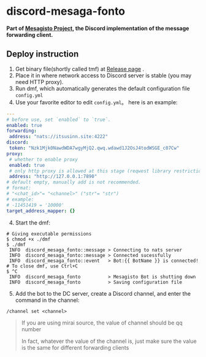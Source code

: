 # discord-mesaga-fonto 

**Part of [Mesagisto Project](https://github.com/MeowCat-Studio/mesagisto), the Discord implementation of the message forwarding client.**

## Deploy instruction

  1. Get binary file(shortly called tmf) at [Release page](https://github.com/MeowCat-Studio/discord-mesaga-fonto/releases) .
  2. Place it in where network access to Discord server is stable (you may need HTTP proxy).
  3. Run dmf, which automatically generates the default configuration file `config.yml`
  4. Use your favorite editor to edit `config.yml`。
 here is an example:
 ```yaml
---
# before use, set `enabled` to `true`.
enabled: true
forwarding:
  address: "nats://itsusinn.site:4222"
discord:
  token: "Nzk1Mjk0NawdWDA7wgyMjQ2.qwq.wdawd1J2OsJ4todWSGE_c07Cw"
proxy:
  # whether to enable proxy
  enabled: true
  # only http proxy is allowed at this stage (reqwest library restriction)
  address: "http://127.0.0.1:7890"
# default empty, manually add is not recommended.
# format:
# "<chat_id>"= "<channel>" ("str"= "str")
# example:
# -11451419 = '10000'
target_address_mapper: {}

 ```
 4. Start the dmf:
 ```shell
 # Giving executable permissions
 $ chmod +x ./dmf
 $ ./dmf
  INFO  discord_mesaga_fonto::message > Connecting to nats server
  INFO  discord_mesaga_fonto::message > Connected sucessfully
  INFO  discord_mesaga_fonto::event   > Bot:{{ BotName }} is connected!
 # To close dmf, use Ctrl+C
 $ ^C
  INFO  discord_mesaga_fonto          > Mesagisto Bot is shutting down
  INFO  discord_mesaga_fonto          > Saving configuration file
 ```
 5. Add the bot to the DC server, create a Discord channel, and enter the command in the channel:

 `/channel set <channel>`

> If you are using mirai source, the value of channel should be qq number
>
> In fact, whatever the value of the channel is, just make sure the value is the same for different forwarding clients
